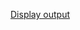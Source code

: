 [Display output](https://raw.githubusercontent.com/Heethashreesathish/Java-Programs/main/4a_Swing_displaying/4a_HelloSwing.png)

